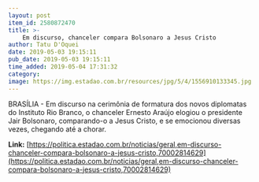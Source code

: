 ```yaml
---
layout: post
item_id: 2580872470
title: >-
    Em discurso, chanceler compara Bolsonaro a Jesus Cristo
author: Tatu D'Oquei
date: 2019-05-03 19:15:11
pub_date: 2019-05-03 19:15:11
time_added: 2019-05-04 17:31:32
category: 
image: https://img.estadao.com.br/resources/jpg/5/4/1556910133345.jpg
---
```


BRASÍLIA - Em discurso na cerimônia de formatura dos novos diplomatas do Instituto Rio Branco, o chanceler Ernesto Araújo elogiou o presidente Jair Bolsonaro, comparando-o a Jesus Cristo, e se emocionou diversas vezes, chegando até a chorar.

**Link:** [https://politica.estadao.com.br/noticias/geral,em-discurso-chanceler-compara-bolsonaro-a-jesus-cristo,70002814629](https://politica.estadao.com.br/noticias/geral,em-discurso-chanceler-compara-bolsonaro-a-jesus-cristo,70002814629)

